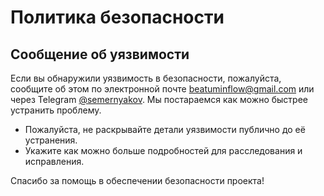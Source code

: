 # Политика безопасности

## Сообщение об уязвимости

Если вы обнаружили уязвимость в безопасности, пожалуйста, сообщите об этом по электронной почте [beatuminflow@gmail.com](mailto:beatuminflow@gmail.com) или через Telegram [@semernyakov](https://t.me/semernyakov). Мы постараемся как можно быстрее устранить проблему.

- Пожалуйста, не раскрывайте детали уязвимости публично до её устранения.
- Укажите как можно больше подробностей для расследования и исправления.

Спасибо за помощь в обеспечении безопасности проекта!
